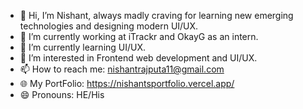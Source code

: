 - 👋 Hi, I’m Nishant, always madly craving for learning new emerging technologies and designing  modern UI/UX.
- 🔭 I’m currently working  at iTrackr and OkayG as an intern.
- 🌱 I’m currently learning UI/UX.
- 👀 I’m interested in Frontend web development and UI/UX.
- 📫 How to reach me: nishantrajputa11@gmail.com
- 🌐 My PortFolio: https://nishantsportfolio.vercel.app/
- 😄 Pronouns:  HE/His

